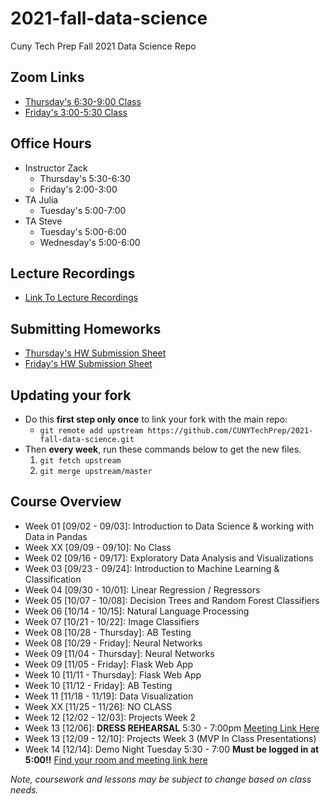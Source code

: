 # 2021-fall-data-science
Cuny Tech Prep Fall 2021 Data Science Repo

## Zoom Links
* [Thursday's 6:30-9:00 Class](https://us02web.zoom.us/j/89733575001?pwd=bU5VU0s2cE1CVndvbUVDOHd2UG1YUT09)
* [Friday's 3:00-5:30 Class]( https://us02web.zoom.us/j/89417050425?pwd=Nlk0NWdSVk96ZmppRG9vZjd2ZmhBZz09)

## Office Hours
* Instructor Zack
	* Thursday's	5:30-6:30
	* Friday's		2:00-3:00
* TA Julia
	* Tuesday's		5:00-7:00
* TA Steve
	* Tuesday's		5:00-6:00
	* Wednesday's	5:00-6:00

## Lecture Recordings
* [Link To Lecture Recordings](https://docs.google.com/document/d/1GHjGsqNhzEGL1xAxilCX-wFNUdnZwcBD58_zBQKkgu4/edit?usp=sharing)


## Submitting Homeworks
* [Thursday's HW Submission Sheet](https://docs.google.com/spreadsheets/d/1AZtto_TvDB3P68p-uC7DGIHQrwLEAv0cK-rXlD61aP0/edit#gid=0)
* [Friday's HW Submission Sheet](https://docs.google.com/spreadsheets/d/1NyZKCvHBJOTkCq9Y_YVnKi9fmuXiokWb9VRPQ3HuviI/edit?usp=sharing)


## Updating your fork
* Do this __first step only once__ to link your fork with the main repo:  
	* `git remote add upstream https://github.com/CUNYTechPrep/2021-fall-data-science.git`
* Then __every week__, run these commands below to get the new files.
	1. `git fetch upstream`
	2. `git merge upstream/master`


## Course Overview
* Week 01 [09/02 - 09/03]:  Introduction to Data Science & working with Data in Pandas
* Week XX [09/09 - 09/10]:  No Class
* Week 02 [09/16 - 09/17]:  Exploratory Data Analysis and Visualizations
* Week 03 [09/23 - 09/24]:  Introduction to Machine Learning & Classification
* Week 04 [09/30 - 10/01]:  Linear Regression / Regressors
* Week 05 [10/07 - 10/08]:  Decision Trees and Random Forest Classifiers
* Week 06 [10/14 - 10/15]:  Natural Language Processing
* Week 07 [10/21 - 10/22]:  Image Classifiers
* Week 08 [10/28 - Thursday]:  AB Testing
* Week 08 [10/29 - Friday]:  Neural Networks
* Week 09 [11/04 - Thursday]:  Neural Networks
* Week 09 [11/05 - Friday]:  Flask Web App
* Week 10 [11/11 - Thursday]:  Flask Web App
* Week 10 [11/12 - Friday]:  AB Testing
* Week 11 [11/18 - 11/19]:  Data Visualization
* Week XX [11/25 - 11/26]:  NO CLASS
* Week 12 [12/02 - 12/03]:  Projects Week 2
* Week 13 [12/06]:  __DRESS REHEARSAL__ 5:30 - 7:00pm [Meeting Link Here](https://meet.google.com/xkn-kubz-njv)
* Week 13 [12/09 - 12/10]:  Projects Week 3 (MVP In Class Presentations)
* Week 14 [12/14]: Demo Night Tuesday 5:30 - 7:00 __Must be logged in at 5:00!!__ [Find your room and meeting link here](https://docs.google.com/spreadsheets/d/1SbtNBqJXp9f_nFcMAHOrbjP-WaxGoQIGuzsdzqouvo8/edit?usp=sharing)

_Note, coursework and lessons may be subject to change based on class needs._

